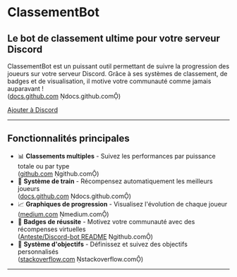 # ClassementBot

## Le bot de classement ultime pour votre serveur Discord

ClassementBot est un puissant outil permettant de suivre la progression des joueurs sur votre serveur Discord. Grâce à ses systèmes de classement, de badges et de visualisation, il motive votre communauté comme jamais auparavant !  
([docs.github.com](https://docs.github.com/en/repositories/creating-and-managing-repositories/quickstart-for-repositories) docs.github.com)

[Ajouter à Discord](https://discord.com/api/oauth2/authorize?client_id=1338609444644458586&permissions=8&scope=bot%20applications.commands)

---

## Fonctionnalités principales

- 📊 **Classements multiples** - Suivez les performances par puissance totale ou par type  
  ([github.com](https://github.com/TannerGabriel/discord-bot/blob/master/README.md) github.com)
- 🚂 **Système de train** - Récompensez automatiquement les meilleurs joueurs  
  ([docs.github.com](https://docs.github.com/en/get-started/exploring-integrations/about-using-integrations) docs.github.com)
- 📈 **Graphiques de progression** - Visualisez l'évolution de chaque joueur  
  ([medium.com](https://medium.com/@webdev_59507/integrating-github-repository-information-into-a-website-9af2118a65e1) medium.com)
- 🏅 **Badges de réussite** - Motivez votre communauté avec des récompenses virtuelles  
  ([Anteste/Discord-bot README](https://github.com/Anteste/Discord-bot/blob/master/README.md) github.com)
- 🎯 **Système d'objectifs** - Définissez et suivez des objectifs personnalisés  
  ([stackoverflow.com](https://stackoverflow.com/questions/23989232/is-there-a-way-to-represent-a-directory-tree-in-a-github-readme-md) stackoverflow.com)

---
